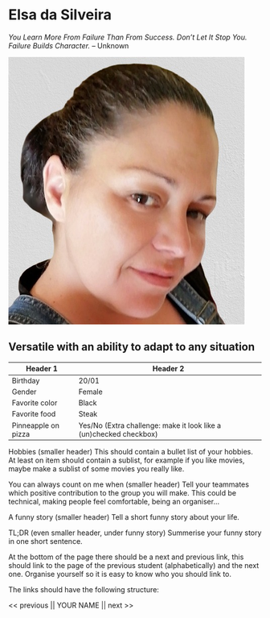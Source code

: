 # Elsa da Silveira

*You Learn More From Failure Than From Success. Don’t Let It Stop You. Failure Builds Character.* – Unknown 

![Me](/me.jpg)

## Versatile with an ability to adapt to any situation

 Header 1  |  Header 2 
 --------- | ------------
   Birthday| 20/01
 Gender | Female
 Favorite color | Black
 Favorite food | Steak
 Pinneapple on pizza | Yes/No (Extra challenge: make it look like a (un)checked checkbox)

Hobbies (smaller header)
This should contain a bullet list of your hobbies.
At least on item should contain a sublist, for example if you like movies, maybe make a sublist of some movies you really like.

You can always count on me when (smaller header)
Tell your teammates which positive contribution to the group you will make.
This could be technical, making people feel comfortable, being an organiser...

A funny story (smaller header)
Tell a short funny story about your life.

TL;DR (even smaller header, under funny story)
Summerise your funny story in one short sentence.

At the bottom of the page there should be a next and previous link, this should link to the page of the previous student (alphabetically) and the next one.
Organise yourself so it is easy to know who you should link to.

The links should have the following structure:

<< previous || YOUR NAME || next >>
